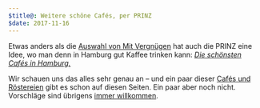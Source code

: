 ```yaml
---
$title@: Weitere schöne Cafés, per PRINZ
$date: 2017-11-16
---
```


Etwas anders als die [Auswahl von Mit Vergnügen]([url('/content/posts/20171101.md')]) hat auch die PRINZ eine Idee, wo man denn in Hamburg gut Kaffee trinken kann: [_Die schönsten Cafés in Hamburg._](https://prinz.de/hamburg/artikel/19-die-schoensten-cafes-in-hamburg/)  

Wir schauen uns das alles sehr genau an – und ein paar dieser [Cafés und Röstereien]([url('/content/pages/cafes.md')]) gibt es schon auf diesen Seiten. Ein paar aber noch nicht. Vorschläge sind übrigens [immer willkommen]([url('/content/pages/contact.md')]).